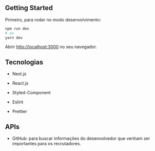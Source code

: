 

## Getting Started

Primeiro, para rodar no modo desenvolvimento:

```bash
npm run dev
# ou
yarn dev
```

Abrir [http://localhost:3000](http://localhost:3000) no seu navegador.

## Tecnologias

- Next.js

- React.js

- Styled-Component

- Eslint

- Prettier

## APIs

- GitHub: para buscar informações do desenvolvedor que venham ser importantes para os recrutadores.